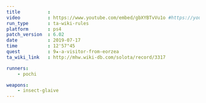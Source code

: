 ```yaml
---
title          :
video          : https://www.youtube.com/embed/gbXYBTvVu1o #https://youtu.be/gbXYBTvVu1o
run_type       : ta-wiki-rules
platform       : ps4
patch_version  : 6.02
date           : 2019-07-17
time           : 12'57"45
quest          : 9★-a-visitor-from-eorzea
ta_wiki_link   : http://mhw.wiki-db.com/solota/record/3317

runners:
    - pochi

weapons:
    - insect-glaive
---
```

